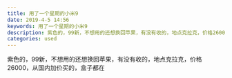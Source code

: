 ```yaml
---
title: 用了一个星期的小米9
date: 2019-4-5 14:56
keywords: 用了一个星期的小米9
description: 紫色的，99新，不想用的还想换回苹果，有没有收的，地点克拉克，价格26000，从国内加价买的，盒子都在
categories: used
---
```

<td class="t_f" id="postmessage_3401653">

紫色的，99新，不想用的还想换回苹果，有没有收的，地点克拉克，价格26000，从国内加价买的，盒子都在</td>
